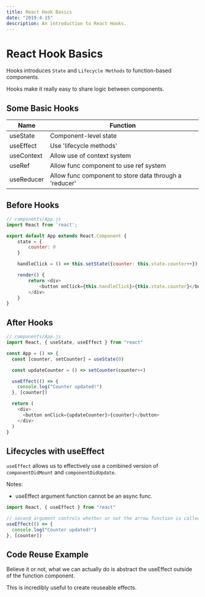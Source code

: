 ```yaml
---
title: React Hook Basics
date: "2019-4-15"
description: An introduction to React Hooks.
---
```


# React Hook Basics

Hooks introduces `State` and `Lifecycle Methods` to function-based components.

Hooks make it really easy to share logic between components.

## Some Basic Hooks

| Name       | Function                                               |
| ---------- | ------------------------------------------------------ |
| useState   | Component-level state                                  |
| useEffect  | Use 'lifecycle methods'                                |
| useContext | Allow use of context system                            |
| useRef     | Allow func component to use ref system                 |
| useReducer | Allow func component to store data through a 'reducer' |

## Before Hooks

```javascript
// components/App.js
import React from 'react';

export default App extends React.Component {
    state = {
        counter: 0
    }

    handleClick = () => this.setState({counter: this.state.counter++})

    render() {
        return <div>
            <button onClick={this.handleClick}>{this.state.counter}</button>
        </div>
    }
}
```

## After Hooks

```javascript
// components/App.js
import React, { useState, useEffect } from "react"

const App = () => {
  const [counter, setCounter] = useState(0)

  const updateCounter = () => setCounter(counter++)

  useEffect(() => {
    console.log("Counter updated!")
  }, [counter])

  return (
    <div>
      <button onClick={updateCounter}>{counter}</button>
    </div>
  )
}
```

## Lifecycles with useEffect

`useEffect` allows us to effectively use a combined version of `componentDidMount` and `componentDidUpdate`.

Notes:

- useEffect argument function cannot be an async func.

```javascript
import React, { useEffect } from "react"

// second argument controls whether or not the arrow function is called
useEffect(() => {
  console.log("Counter updated!")
}, [counter])
```

## Code Reuse Example

Believe it or not, what we can actually do is abstract the useEffect outside of the function component.

This is incredibly useful to create reuseable effects.
